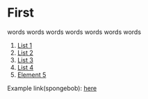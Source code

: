 # First

words words words words words words words

1. [List 1](example.md)
2. [List 2](example.md)
3. [List 3](example.md)
4. [List 4](example.md)
5. [Element 5](example.md)

Example link(spongebob): [here](https://youtu.be/e3fS1SOwLWU?si=zqapl_hB7tp6oMVL)
